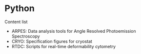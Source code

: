 # Python

Content list

- ARPES:    Data analysis tools for Angle Resolved Photoemission Spectroscopy 
- CRYO:     Specification figures for cryostat
- RTDC:     Scripts for real-time deformability cytometry
